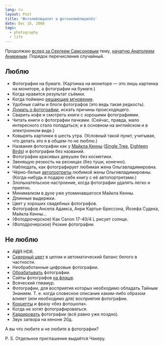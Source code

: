 ```yaml
---
lang: ru
layout: Post
title: 'Фотолюблюдилит и фотонелюблюдилёз'
date: Dec 18, 2008
tags:
  - photography
  - life
---
```


Продолжаю [вслед за Сергеем Самсоновым](http://focused.ru/3691/ 'Простые фокусы — Любит/не любит') тему, [начатую Анатолием Аникиным](http://foto.ograf.ru/2008/12/15/927 'Заметки фоторедактора — Фотографические «Люблю и не люблю»'). Порядок перечисления случайный.

<!--more-->

## Люблю

- Фотографии на бумаге. (Картинка на мониторе — это лишь картинка на мониторе, а фотографии на бумаге.)
- Когда нравится результат съёмки.
- Когда поймано [решающее мгновение](http://en.wikipedia.org/wiki/Henri_Cartier-Bresson#The_Decisive_Moment 'Wikipedia — Henri Cartier-Bresson — The Decisive Moment').
- Удобные сайты и блоги фотографов (это ведь такая редкость).
- [Думать о фотографии](/blog/tags/photography 'Мои мысли о фотографии'), искать причины происходящего.
- Сварить кофе и смотреть книги с хорошими фотографиями.
- Читать книги о фотографии пачками. (Сейчас, правда, мало интересного стало попадаться; и в основном на английском и в электронном виде.)
- Ковырять картинки в шесть утра. (Условный такой пункт, учитывая, что делать это я в общем-то не люблю.)
- Названия фотографии как у [Майкла Кенны](http://www.michaelkenna.net/ 'Michael Kenna Photography') ([Single Tree](http://www.michaelkenna.net/html/2007/hokkaido07/3.html 'Michael Kenna — Single Tree'), [Eighteen Birds](http://www.michaelkenna.net/html/2008/newwork/10.html 'Michael Kenna — Eighteen Birds')) и фотографии без названий.
- Фотографии красивых девушек без косметики.
- Звенящую резкость на ресницах (без туши, конечно).
- Наблюдать, как фотографирует любимая жена Ольгавладимировна.
- Чёрно-белые [автопортреты](http://airve.livejournal.com/tag/img 'Олькины автопортреты') любимой жены Ольгивладимировны. (Когда-нибудь я подарю себе книгу с её автопортретами.)
- Злопыхательское настроение, когда фотографии удалять легко и приятно.
- Минимализм в духе уже упоминавшегося Майкла Кенны.
- Длинные выдержки.
- Цвет у хороших свадебных фотографов.
- Фотографов Ансела Адамса, Анри Картье-Брессона, Йозефа Судека, Майкла Кенны…
- (Фотодрочерское) Как Canon 17-40/4 L рисует солнце.
- (Фотодрочерское) Резкие фотографии.

## Не люблю

- ~~ЛДП~~ HDR.
- [Скверный цвет](/blog/2259 'Цвет времени') в целом и автоматический баланс белого в частности.
- Необработанные цифровые фотографии.
- [Обрабатывать](/blog/2134 'Обработка фотографий') фотографии.
- Сайты фотографов [на флэше](/blog/823 'Про Flash').
- Всяческий гл~~о~~амур.
- Фотографии, для восприятия которых необходимо обладать Тайным Знанием. Т. е. когда словесное описание каким-либо образом влияет (или необходимо для) восприятия фотографии.
- [Концепты](/blog/2663 'О концептуальной фотографии') и фразу «без фотошопа».
- Когда не хотят фотографироваться.
- [Кадрировать](/blog/1912 'Про кадрирование фотографий') фотографии (всё равно уже поздно).
- Звук затвора на кеноне 20д.

А вы что любите и не любите в фотографии?

P. S. Отдельное приглашение выдаётся Чакеру.
